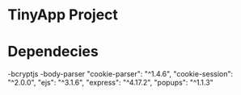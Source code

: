 # TinyApp Project

# Dependecies

-bcryptjs
-body-parser
        "cookie-parser": "^1.4.6",
        "cookie-session": "^2.0.0",
        "ejs": "^3.1.6",
        "express": "^4.17.2",
        "popups": "^1.1.3"